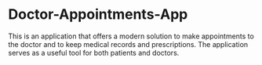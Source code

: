 # Doctor-Appointments-App
This is an application that offers a modern solution to make appointments to the doctor and to keep medical records and prescriptions. The application serves as a useful tool for both patients and doctors. 
